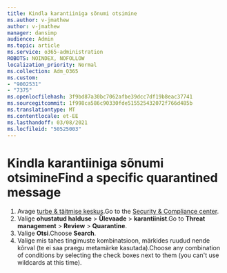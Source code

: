 ```yaml
---
title: Kindla karantiiniga sõnumi otsimine
ms.author: v-jmathew
author: v-jmathew
manager: dansimp
audience: Admin
ms.topic: article
ms.service: o365-administration
ROBOTS: NOINDEX, NOFOLLOW
localization_priority: Normal
ms.collection: Adm_O365
ms.custom:
- "9002531"
- "7375"
ms.openlocfilehash: 3f9bd87a30bc7062afbe39dcc7df19b8eac37741
ms.sourcegitcommit: 1f998ca586c90330fde515525432072f766d485b
ms.translationtype: MT
ms.contentlocale: et-EE
ms.lasthandoff: 03/08/2021
ms.locfileid: "50525003"
---
```

# <a name="find-a-specific-quarantined-message"></a><span data-ttu-id="1fd6f-102">Kindla karantiiniga sõnumi otsimine</span><span class="sxs-lookup"><span data-stu-id="1fd6f-102">Find a specific quarantined message</span></span>

1. <span data-ttu-id="1fd6f-103">Avage [turbe & täitmise keskus](https://go.microsoft.com/fwlink/p/?linkid=2077143).</span><span class="sxs-lookup"><span data-stu-id="1fd6f-103">Go to the [Security & Compliance center](https://go.microsoft.com/fwlink/p/?linkid=2077143).</span></span>
2. <span data-ttu-id="1fd6f-104">Valige **ohustatud halduse**  >  **Ülevaade**  >  **karantiinist**.</span><span class="sxs-lookup"><span data-stu-id="1fd6f-104">Go to **Threat management** > **Review** > **Quarantine**.</span></span>
3. <span data-ttu-id="1fd6f-105">Valige **Otsi**.</span><span class="sxs-lookup"><span data-stu-id="1fd6f-105">Choose **Search**.</span></span>
4. <span data-ttu-id="1fd6f-106">Valige mis tahes tingimuste kombinatsioon, märkides ruudud nende kõrval (te ei saa praegu metamärke kasutada).</span><span class="sxs-lookup"><span data-stu-id="1fd6f-106">Choose any combination of conditions by selecting the check boxes next to them (you can't use wildcards at this time).</span></span>
